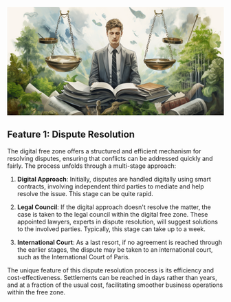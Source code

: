 
![](img/dispure_resolution.png)

## Feature 1: Dispute Resolution

The digital free zone offers a structured and efficient mechanism for resolving disputes, ensuring that conflicts can be addressed quickly and fairly. The process unfolds through a multi-stage approach:

1. **Digital Approach**: Initially, disputes are handled digitally using smart contracts, involving independent third parties to mediate and help resolve the issue. This stage can be quite rapid.

2. **Legal Council**: If the digital approach doesn't resolve the matter, the case is taken to the legal council within the digital free zone. These appointed lawyers, experts in dispute resolution, will suggest solutions to the involved parties. Typically, this stage can take up to a week.

3. **International Court**: As a last resort, if no agreement is reached through the earlier stages, the dispute may be taken to an international court, such as the International Court of Paris.

The unique feature of this dispute resolution process is its efficiency and cost-effectiveness. Settlements can be reached in days rather than years, and at a fraction of the usual cost, facilitating smoother business operations within the free zone.